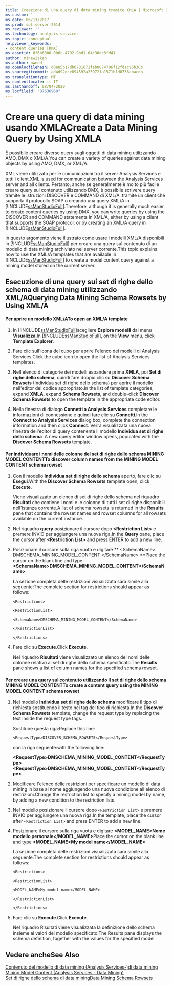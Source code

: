 ```yaml
---
title: Creazione di una query di data mining tramite XMLA | Microsoft Docs
ms.custom: ''
ms.date: 06/13/2017
ms.prod: sql-server-2014
ms.reviewer: ''
ms.technology: analysis-services
ms.topic: conceptual
helpviewer_keywords:
- content queries [DMX]
ms.assetid: 8f6b6008-006c-4792-9bd1-64c30dc3fd41
author: minewiskan
ms.author: owend
ms.openlocfilehash: d0e85b17db0781671fab0874706f12fdac95b30b
ms.sourcegitcommit: ad4d92dce894592a259721a1571b1d8736abacdb
ms.translationtype: MT
ms.contentlocale: it-IT
ms.lasthandoff: 08/04/2020
ms.locfileid: "87636960"
---
```

# <a name="create-a-data-mining-query-by-using-xmla"></a><span data-ttu-id="c75b4-102">Creare una query di data mining usando XMLA</span><span class="sxs-lookup"><span data-stu-id="c75b4-102">Create a Data Mining Query by Using XMLA</span></span>
  <span data-ttu-id="c75b4-103">È possibile creare diverse query sugli oggetti di data mining utilizzando AMO, DMX o XML/A.</span><span class="sxs-lookup"><span data-stu-id="c75b4-103">You can create a variety of queries against data mining objects by using AMO, DMX, or XML/A.</span></span>  
  
 <span data-ttu-id="c75b4-104">XML viene utilizzato per le comunicazioni tra il server Analysis Services e tutti i client.</span><span class="sxs-lookup"><span data-stu-id="c75b4-104">XML is used for communication between the Analysis Services server and all clients.</span></span> <span data-ttu-id="c75b4-105">Pertanto, anche se generalmente è molto più facile creare query sul contenuto utilizzando DMX, è possibile scrivere query tramite le istruzioni DISCOVER e COMMAND di XML/A, tramite un client che supporta il protocollo SOAP o creando una query XML/A in [!INCLUDE[ssManStudioFull](../../includes/ssmanstudiofull-md.md)].</span><span class="sxs-lookup"><span data-stu-id="c75b4-105">Therefore, although it is generally much easier to create content queries by using DMX, you can write queries by using the DISCOVER and COMMAND statements in XML/A, either by using a client that supports the SOAP protocol, or by creating an XML/A query in [!INCLUDE[ssManStudioFull](../../includes/ssmanstudiofull-md.md)].</span></span>  
  
 <span data-ttu-id="c75b4-106">In questo argomento viene illustrato come usare i modelli XML/A disponibili in [!INCLUDE[ssManStudioFull](../../includes/ssmanstudiofull-md.md)] per creare una query sul contenuto di un modello di data mining archiviato nel server corrente.</span><span class="sxs-lookup"><span data-stu-id="c75b4-106">This topic explains how to use the XML/A templates that are available in [!INCLUDE[ssManStudioFull](../../includes/ssmanstudiofull-md.md)] to create a model content query against a mining model stored on the current server.</span></span>  
  
## <a name="querying-data-mining-schema-rowsets-by-using-xmla"></a><span data-ttu-id="c75b4-107">Esecuzione di una query sui set di righe dello schema di data mining utilizzando XML/A</span><span class="sxs-lookup"><span data-stu-id="c75b4-107">Querying Data Mining Schema Rowsets by Using XML/A</span></span>  
  
#### <a name="to-open-an-xmla-template"></a><span data-ttu-id="c75b4-108">Per aprire un modello XML/A</span><span class="sxs-lookup"><span data-stu-id="c75b4-108">To open an XML/A template</span></span>  
  
1.  <span data-ttu-id="c75b4-109">In [!INCLUDE[ssManStudioFull](../../includes/ssmanstudiofull-md.md)]scegliere **Esplora modelli** dal menu **Visualizza**.</span><span class="sxs-lookup"><span data-stu-id="c75b4-109">In [!INCLUDE[ssManStudioFull](../../includes/ssmanstudiofull-md.md)], on the **View** menu, click **Template Explorer**.</span></span>  
  
2.  <span data-ttu-id="c75b4-110">Fare clic sull'icona del cubo per aprire l'elenco dei modelli di Analysis Services.</span><span class="sxs-lookup"><span data-stu-id="c75b4-110">Click the cube icon to open the list of Analysis Services templates.</span></span>  
  
3.  <span data-ttu-id="c75b4-111">Nell'elenco di categorie dei modelli espandere prima **XMLA**, poi **Set di righe dello schema**, quindi fare doppio clic su **Discover Schema Rowsets** (Individua set di righe dello schema) per aprire il modello nell'editor del codice appropriato.</span><span class="sxs-lookup"><span data-stu-id="c75b4-111">In the list of template categories, expand **XMLA**, expand **Schema Rowsets**, and double-click **Discover Schema Rowsets** to open the template in the appropriate code editor.</span></span>  
  
4.  <span data-ttu-id="c75b4-112">Nella finestra di dialogo **Connetti a Analysis Services** completare le informazioni di connessione e quindi fare clic su **Connetti**.</span><span class="sxs-lookup"><span data-stu-id="c75b4-112">In the **Connect to Analysis Services** dialog box, complete the connection information and then click **Connect**.</span></span> <span data-ttu-id="c75b4-113">Verrà visualizzata una nuova finestra dell'editor di query contenente il modello **Individua set di righe dello schema** .</span><span class="sxs-lookup"><span data-stu-id="c75b4-113">A new query editor window opens, populated with the **Discover Schema Rowsets** template.</span></span>  
  
#### <a name="to-discover-column-names-from-the-mining-model-content-schema-rowset"></a><span data-ttu-id="c75b4-114">Per individuare i nomi delle colonne del set di righe dello schema MINING MODEL CONTENT</span><span class="sxs-lookup"><span data-stu-id="c75b4-114">To discover column names from the MINING MODEL CONTENT schema rowset</span></span>  
  
1.  <span data-ttu-id="c75b4-115">Con il modello **Individua set di righe dello schema** aperto, fare clic su **Esegui**.</span><span class="sxs-lookup"><span data-stu-id="c75b4-115">With the **Discover Schema Rowsets** template open, click **Execute**.</span></span>  
  
     <span data-ttu-id="c75b4-116">Viene visualizzato un elenco di set di righe dello schema nel riquadro **Risultati** che contiene i nomi e le colonne di tutti i set di righe disponibili nell'istanza corrente.</span><span class="sxs-lookup"><span data-stu-id="c75b4-116">A list of schema rowsets is returned in the **Results** pane that contains the rowset names and rowset columns for all rowsets available on the current instance.</span></span>  
  
2.  <span data-ttu-id="c75b4-117">Nel riquadro **query** posizionare il cursore dopo **\<Restriction List>** e premere INVIO per aggiungere una nuova riga.</span><span class="sxs-lookup"><span data-stu-id="c75b4-117">In the **Query** pane, place the cursor after **\<Restriction List>** and press ENTER to add a new line.</span></span>  
  
3.  <span data-ttu-id="c75b4-118">Posizionare il cursore sulla riga vuota e digitare \*\* \<SchemaName> DMSCHEMA_MINING_MODEL_CONTENT \</SchemaName> \*\*</span><span class="sxs-lookup"><span data-stu-id="c75b4-118">Place the cursor on the blank line and type **\<SchemaName>DMSCHEMA_MINING_MODEL_CONTENT\</SchemaName>**</span></span>  
  
     <span data-ttu-id="c75b4-119">La sezione completa delle restrizioni visualizzata sarà simile alla seguente:</span><span class="sxs-lookup"><span data-stu-id="c75b4-119">The complete section for restrictions should appear as follows:</span></span>  
  
     `<Restrictions>`  
  
     `<RestrictionList>`  
  
     `<SchemaName>DMSCHEMA_MINING_MODEL_CONTENT</SchemaName>`  
  
     `</RestrictionList>`  
  
     `</Restrictions>`  
  
4.  <span data-ttu-id="c75b4-120">Fare clic su **Execute**.</span><span class="sxs-lookup"><span data-stu-id="c75b4-120">Click **Execute**.</span></span>  
  
     <span data-ttu-id="c75b4-121">Nel riquadro **Risultati** viene visualizzato un elenco dei nomi delle colonne relativo al set di righe dello schema specificato.</span><span class="sxs-lookup"><span data-stu-id="c75b4-121">The **Results** pane shows a list of column names for the specified schema rowset.</span></span>  
  
#### <a name="to-create-a-content-query-using-the-mining-model-content-schema-rowset"></a><span data-ttu-id="c75b4-122">Per creare una query sul contenuto utilizzando il set di righe dello schema MINING MODEL CONTENT</span><span class="sxs-lookup"><span data-stu-id="c75b4-122">To create a content query using the MINING MODEL CONTENT schema rowset</span></span>  
  
1.  <span data-ttu-id="c75b4-123">Nel modello **Individua set di righe dello schema** modificare il tipo di richiesta sostituendo il testo nei tag del tipo di richiesta.</span><span class="sxs-lookup"><span data-stu-id="c75b4-123">In the **Discover Schema Rowsets** template, change the request type by replacing the text inside the request type tags.</span></span>  
  
     <span data-ttu-id="c75b4-124">Sostituire questa riga:</span><span class="sxs-lookup"><span data-stu-id="c75b4-124">Replace this line:</span></span>  
  
     `<RequestType>DISCOVER_SCHEMA_ROWSETS</RequestType>`  
  
     <span data-ttu-id="c75b4-125">con la riga seguente:</span><span class="sxs-lookup"><span data-stu-id="c75b4-125">with the following line:</span></span>  
  
     <span data-ttu-id="c75b4-126">**\<RequestType>DMSCHEMA_MINING_MODEL_CONTENT\</RequestType>**</span><span class="sxs-lookup"><span data-stu-id="c75b4-126">**\<RequestType>DMSCHEMA_MINING_MODEL_CONTENT\</RequestType>**</span></span>  
  
2.  <span data-ttu-id="c75b4-127">Modificare l'elenco delle restrizioni per specificare un modello di data mining in base al nome aggiungendo una nuova condizione all'elenco di restrizioni.</span><span class="sxs-lookup"><span data-stu-id="c75b4-127">Change the restriction list to specify a mining model by name, by adding a new condition to the restriction lists.</span></span>  
  
3.  <span data-ttu-id="c75b4-128">Nel modello posizionare il cursore dopo `<Restriction List>` e premere INVIO per aggiungere una nuova riga.</span><span class="sxs-lookup"><span data-stu-id="c75b4-128">In the template, place the cursor after `<Restriction List>` and press ENTER to add a new line.</span></span>  
  
4.  <span data-ttu-id="c75b4-129">Posizionare il cursore sulla riga vuota e digitare **<MODEL_NAME>Nome modello personale</MODEL_NAME>**</span><span class="sxs-lookup"><span data-stu-id="c75b4-129">Place the cursor on the blank line and type **<MODEL_NAME>My model name</MODEL_NAME>**</span></span>  
  
     <span data-ttu-id="c75b4-130">La sezione completa delle restrizioni visualizzata sarà simile alla seguente:</span><span class="sxs-lookup"><span data-stu-id="c75b4-130">The complete section for restrictions should appear as follows:</span></span>  
  
     `<Restrictions>`  
  
     `<RestrictionList>`  
  
     `<MODEL_NAME>My model name</MODEL_NAME>`  
  
     `</RestrictionList>`  
  
     `</Restrictions>`  
  
5.  <span data-ttu-id="c75b4-131">Fare clic su **Execute**.</span><span class="sxs-lookup"><span data-stu-id="c75b4-131">Click **Execute**.</span></span>  
  
     <span data-ttu-id="c75b4-132">Nel riquadro Risultati viene visualizzata la definizione dello schema insieme ai valori del modello specificato.</span><span class="sxs-lookup"><span data-stu-id="c75b4-132">The Results pane displays the schema definition, together with the values for the specified model.</span></span>  
  
## <a name="see-also"></a><span data-ttu-id="c75b4-133">Vedere anche</span><span class="sxs-lookup"><span data-stu-id="c75b4-133">See Also</span></span>  
 <span data-ttu-id="c75b4-134">[Contenuto del modello di data mining &#40;Analysis Services-&#41;di data mining](mining-model-content-analysis-services-data-mining.md) </span><span class="sxs-lookup"><span data-stu-id="c75b4-134">[Mining Model Content &#40;Analysis Services - Data Mining&#41;](mining-model-content-analysis-services-data-mining.md) </span></span>  
 [<span data-ttu-id="c75b4-135">Set di righe dello schema di data mining</span><span class="sxs-lookup"><span data-stu-id="c75b4-135">Data Mining Schema Rowsets</span></span>](https://docs.microsoft.com/bi-reference/schema-rowsets/data-mining/data-mining-schema-rowsets) 
  
  
